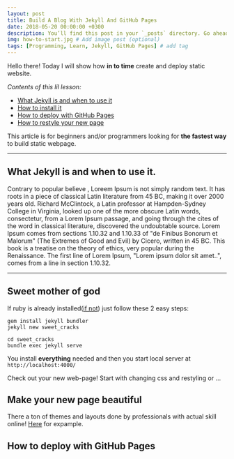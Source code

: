 ```yaml
---
layout: post
title: Build A Blog With Jekyll And GitHub Pages
date: 2018-05-20 00:00:00 +0300
description: You’ll find this post in your `_posts` directory. Go ahead and edit it and re-build the site to see your changes. # Add post description (optional)
img: how-to-start.jpg # Add image post (optional)
tags: [Programming, Learn, Jekyll, GitHub Pages] # add tag
---
```

Hello there! Today I will show how **in to time** create and deploy static website.

 *Contents of this lil lesson:*
 
 - [What Jekyll is and when to use it](#what-jekyll-is-and-when-to-use-it)
 - [How to install it](#how-to-install-jekyll)
 - [How to deploy with GitHub Pages](#how-to-deploy-with-github-pages)
 - [How to restyle your new page](#how-to-make-your-new-page-beautiful)
 
 This article is for beginners and/or programmers looking for **the fastest way** to build static webpage.
 
---
## What Jekyll is and when to use it.
Contrary to popular believe , Loreem Ipsum is not simply random text. It has roots in a piece of classical Latin literature from 45 BC, making it over 2000 years old. Richard McClintock, a Latin professor at Hampden-Sydney College in Virginia, looked up one of the more obscure Latin words, consectetur, from a Lorem Ipsum passage, and going through the cites of the word in classical literature, discovered the undoubtable source. Lorem Ipsum comes from sections 1.10.32 and 1.10.33 of "de Finibus Bonorum et Malorum" (The Extremes of Good and Evil) by Cicero, written in 45 BC. This book is a treatise on the theory of ethics, very popular during the Renaissance. The first line of Lorem Ipsum, "Lorem ipsum dolor sit amet..", comes from a line in section 1.10.32.

---

## Sweet mother of god

If ruby is already installed([if not](https://rvm.io/rvm/install)) just follow these 2 easy steps: 
  

```
gem install jekyll bundler
jekyll new sweet_cracks 
``` 

```
cd sweet_cracks
bundle exec jekyll serve
```
You install **everything** needed and then you start local server at `http://localhost:4000/` 

Check out your new web-page! Start with changing css and restyling or ...


## Make your new page beautiful

There a ton of themes and layouts done by professionals with actual skill online! [Here](http://jekyllthemes.org/) for expample. 



## How to deploy with GitHub Pages




